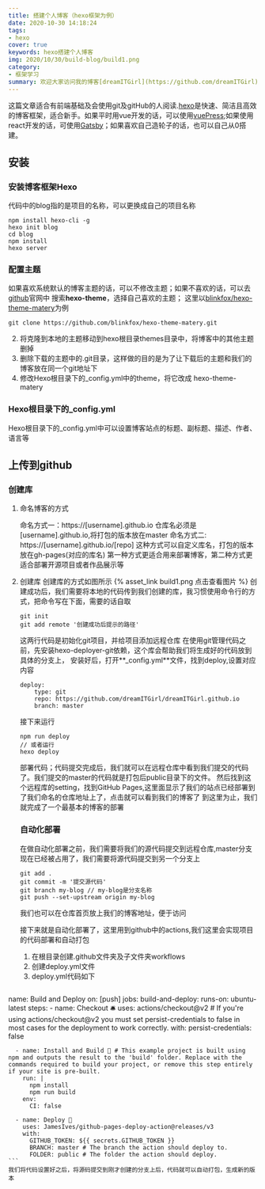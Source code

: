 ```yaml
---
title: 搭建个人博客（hexo框架为例）
date: 2020-10-30 14:18:24
tags:
- hexo
cover: true
keywords: hexo搭建个人博客
img: 2020/10/30/build-blog/build1.png
category: 
- 框架学习
summary: 欢迎大家访问我的博客[dreamITGirl](https://github.com/dreamITGirl)，不要吝啬你们的小星星，点个star～ 有问题的话，你可以将问题在 [GitHub](https://github.com/dreamITGirl/dreamITGirl.github.io/issues)问我.
---
```

这篇文章适合有前端基础及会使用git及gitHub的人阅读.[hexo](https://hexo.bootcss.com/)是快速、简洁且高效的博客框架，适合新手。如果平时用vue开发的话，可以使用[vuePress](https://www.vuepress.cn/);如果使用react开发的话，可使用[Gatsby](https://github.com/destinytaoer/gatsby-start)；如果喜欢自己造轮子的话，也可以自己从0搭建。

## 安装

### 安装博客框架Hexo
代码中的blog指的是项目的名称，可以更换成自己的项目名称

```
npm install hexo-cli -g 
hexo init blog
cd blog
npm install
hexo server
```
### 配置主题
如果喜欢系统默认的博客主题的话，可以不修改主题；如果不喜欢的话，可以去[github](https://github.com/)官网中
搜索**hexo-theme**，选择自己喜欢的主题；
这里以[blinkfox/hexo-theme-matery](https://github.com/blinkfox/hexo-theme-matery/blob/develop/README_CN.md)为例

```
git clone https://github.com/blinkfox/hexo-theme-matery.git 
```
2. 将克隆到本地的主题移动到hexo根目录themes目录中，将博客中的其他主题删掉
3. 删除下载的主题中的.git目录，这样做的目的是为了让下载后的主题和我们的博客放在同一个git地址下
4. 修改Hexo根目录下的_config.yml中的theme，将它改成 hexo-theme-matery

###  Hexo根目录下的_config.yml
Hexo根目录下的_config.yml中可以设置博客站点的标题、副标题、描述、作者、语言等

## 上传到github

### 创建库

1. 命名博客的方式

    命名方式一：https://[username].github.io
    仓库名必须是[username].github.io,将打包的版本放在master
    命名方式二: https://[username].github.io/[repo]
    这种方式可以自定义库名，打包的版本放在gh-pages(对应的库名)
    第一种方式更适合用来部署博客，第二种方式更适合部署开源项目或者作品展示等

2. 创建库
    创建库的方式如图所示
    {% asset_link build1.png 点击查看图片 %}
    创建成功后，我们需要将本地的代码传到我们创建的库，我习惯使用命令行的方式，把命令写在下面，需要的话自取
    
    ```
    git init 
    git add remote '创建成功后提示的路径'
    ```
    这两行代码是初始化git项目，并给项目添加远程仓库
    在使用git管理代码之前，先安装hexo-deployer-git依赖，这个库会帮助我们将生成好的代码放到具体的分支上，
    安装好后，打开**_config.yml**文件，找到deploy,设置对应内容
    ```
    deploy:
        type: git
        repo: https://github.com/dreamITGirl/dreamITGirl.github.io
        branch: master
    ```

   接下来运行
    ```
    npm run deploy 
    // 或者运行
    hexo deploy

    ```
    部署代码；代码提交完成后，我们就可以在远程仓库中看到我们提交的代码了。我们提交的master的代码就是打包后public目录下的文件。
    然后找到这个远程库的setting，找到GitHub Pages,这里面显示了我们的站点已经部署到了我们命名的仓库地址上了，点击就可以看到我们的博客了
    到这里为止，我们就完成了一个最基本的博客的部署

    ### 自动化部署
    
    在做自动化部署之前，我们需要将我们的源代码提交到远程仓库,master分支现在已经被占用了，我们需要将源代码提交到另一个分支上

    ```
    git add .
    git commit -m '提交源代码'
    git branch my-blog // my-blog是分支名称
    git push --set-upstream origin my-blog

    ```
    我们也可以在仓库首页放上我们的博客地址，便于访问

    接下来就是自动化部署了，这里用到github中的actions,我们这里会实现项目的代码部署和自动打包
    1. 在根目录创建.github文件夹及子文件夹workflows
    2. 创建deploy.yml文件
    3. deploy.yml代码如下

    ```
name: Build and Deploy
on: [push]
jobs:
  build-and-deploy:
    runs-on: ubuntu-latest
    steps:
      - name: Checkout 🛎️
        uses: actions/checkout@v2 # If you're using actions/checkout@v2 you must set persist-credentials to false in most cases for the deployment to work correctly.
        with:
          persist-credentials: false

      - name: Install and Build 🔧 # This example project is built using npm and outputs the result to the 'build' folder. Replace with the commands required to build your project, or remove this step entirely if your site is pre-built.
        run: |
          npm install
          npm run build
        env:
          CI: false

      - name: Deploy 🚀
        uses: JamesIves/github-pages-deploy-action@releases/v3
        with:
          GITHUB_TOKEN: ${{ secrets.GITHUB_TOKEN }}
          BRANCH: master # The branch the action should deploy to.
          FOLDER: public # The folder the action should deploy.
    ```
    我们将代码设置好之后，将源码提交到刚才创建的分支上后，代码就可以自动打包，生成新的版本


